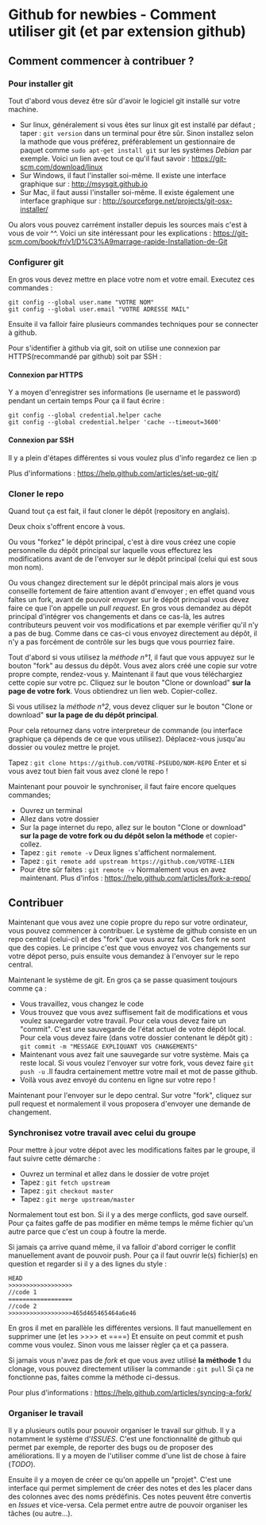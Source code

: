 # Github for newbies - Comment utiliser git (et par extension github)

## Comment commencer à contribuer ?

### Pour installer git

Tout d'abord vous devez être sûr d'avoir le logiciel git installé sur votre machine.
- Sur linux, généralement si vous êtes sur linux git est installé par défaut ; taper : `git version`
 dans un terminal pour être sûr. Sinon installez selon la mathode que vous préférez, préférablement un gestionnaire de paquet comme `sudo apt-get install git` sur les systèmes *Debian* par exemple. Voici un lien avec tout ce qu'il faut savoir : https://git-scm.com/download/linux
- Sur Windows, il faut l'installer soi-même. Il existe une interface graphique sur : http://msysgit.github.io
- Sur Mac, il faut aussi l'installer soi-même. Il existe également une interface graphique sur : http://sourceforge.net/projects/git-osx-installer/

Ou alors vous pouvez carrément installer depuis les sources mais c'est à vous de voir ^^. Voici un site intéressant pour les explications : https://git-scm.com/book/fr/v1/D%C3%A9marrage-rapide-Installation-de-Git

### Configurer git

En gros vous devez mettre en place votre nom et votre email.
Executez ces commandes :
```
git config --global user.name "VOTRE NOM"
git config --global user.email "VOTRE ADRESSE MAIL"
```
Ensuite il va falloir faire plusieurs commandes techniques pour se connecter à github.

Pour s'identifier à github via git, soit on utilise une connexion par HTTPS(recommandé par github) soit par SSH :

#### Connexion par HTTPS

Y a moyen d'enregistrer ses informations (le username et le password) pendant un certain temps
Pour ça il faut écrire :
```
git config --global credential.helper cache
git config --global credential.helper 'cache --timeout=3600'
```

#### Connexion par SSH

Il y a plein d'étapes différentes si vous voulez plus d'info regardez ce lien :p

Plus d'informations : https://help.github.com/articles/set-up-git/

### Cloner le repo

Quand tout ça est fait, il faut cloner le dépôt (repository en anglais).

Deux choix s'offrent encore à vous.

Ou vous "forkez" le dépôt principal, c'est à dire vous créez une copie personnelle du dépôt principal sur laquelle vous effecturez les modifications avant de de l'envoyer sur le dépôt principal (celui qui est sous mon nom).

Ou vous changez directement sur le dépôt principal mais alors je vous conseille fortement de faire attention avant d'envoyer ; en effet quand vous faîtes un fork, avant de pouvoir envoyer sur le dépôt principal vous devez faire ce que l'on appelle un *pull request*. En gros vous demandez au dépôt principal d'intégrer vos changements et dans ce cas-là, les autres contributeurs peuvent voir vos modifications et par exemple vérifier qu'il n'y a pas de bug.
Comme dans ce cas-ci vous envoyez directement au dépôt, il n'y a pas forcément de contrôle sur les bugs que vous pourriez faire.

Tout d'abord si vous utilisez la *méthode n°1*, il faut que vous appuyez sur le bouton "fork" au dessus du dépôt. Vous avez alors créé une copie sur votre propre compte, rendez-vous y.
Maintenant il faut que vous téléchargiez cette copie sur votre pc. Cliquez sur le bouton "Clone or download" **sur la page de votre fork**. Vous obtiendrez un lien web. Copier-collez.

Si vous utilisez la *méthode n°2*, vous devez cliquer sur le bouton "Clone or download" **sur la page de du dépôt principal**.

Pour cela retournez dans votre interpreteur de commande (ou interface graphique ça dépends de ce que vous utilisez). Déplacez-vous jusqu'au dossier ou voulez mettre le projet.

Tapez : `git clone https://github.com/VOTRE-PSEUDO/NOM-REPO`
Enter et si vous avez tout bien fait vous avez cloné le repo !

Maintenant pour pouvoir le synchroniser, il faut faire encore quelques commandes;
- Ouvrez un terminal
- Allez dans votre dossier
- Sur la page internet du repo, allez sur le bouton "Clone or download" **sur la page de votre fork ou du dépôt selon la méthode** et copier-collez. 
- Tapez : `git remote -v` Deux lignes s'affichent normalement.
- Tapez : `git remote add upstream https://github.com/VOTRE-LIEN`
- Pour être sûr faites : `git remote -v` Normalement vous en avez maintenant. 
Plus d'infos : https://help.github.com/articles/fork-a-repo/

## Contribuer

Maintenant que vous avez une copie propre du repo sur votre ordinateur, vous pouvez commencer à contribuer.
Le système de github consiste en un repo central (celui-ci) et des "fork" que vous aurez fait. Ces fork ne sont que des copies. 
Le principe c'est que vous envoyez vos changements sur votre dépot perso, puis ensuite vous demandez à l'envoyer sur le repo central.

Maintenant le système de git. En gros ça se passe quasiment toujours comme ça :
- Vous travaillez, vous changez le code
- Vous trouvez que vous avez suffisement fait de modifications et vous voulez sauvegarder votre travail. Pour cela vous devez faire un "commit". C'est une sauvegarde de l'état actuel de votre dépôt local.
Pour cela vous devez faire (dans votre dossier contenant le dépôt git) : `git commit -m "MESSAGE EXPLIQUANT VOS CHANGEMENTS"`
- Maintenant vous avez fait une sauvegarde sur votre système. Mais ça reste local. Si vous voulez l'envoyer sur votre fork, vous devez faire `git push -u` .Il faudra certainement mettre votre mail et mot de passe github.
- Voilà vous avez envoyé du contenu en ligne sur votre repo !

Maintenant pour l'envoyer sur le depo central. Sur votre "fork", cliquez sur pull request et normalement il vous proposera d'envoyer une demande de changement. 

### Synchronisez votre travail avec celui du groupe

Pour mettre à jour votre dépot avec les modifications faites par le groupe, il faut suivre cette démarche :
- Ouvrez un terminal et allez dans le dossier de votre projet
- Tapez : `git fetch upstream`
- Tapez : `git checkout master`
- Tapez : `git merge upstream/master`

Normalement tout est bon. Si il y a des merge conflicts, god save ourself.
Pour ça faites gaffe de pas modifier en même temps le même fichier qu'un autre parce que c'est un coup à foutre la merde.

Si jamais ça arrive quand même, il va falloir d'abord corriger le conflit manuellement avant de pouvoir push. Pour ça il faut ouvrir le(s) fichier(s) en question et regarder si il y a des lignes du style : 
```
HEAD
>>>>>>>>>>>>>>>>>>
//code 1
==================
//code 2
>>>>>>>>>>>>>>>>>>465d465465464a6e46
```
En gros il met en parallèle les différentes versions. Il faut manuellement en supprimer une (et les >>>> et ====)
Et ensuite on peut commit et push comme vous voulez. Sinon vous me laisser règler ça et ça passera.

Si jamais vous n'avez pas de *fork* et que vous avez utilisé **la méthode 1** du clonage, vous pouvez directement utiliser la commande : `git pull`
Si ça ne fonctionne pas, faites comme la méthode ci-dessus.

Pour plus d'informations : https://help.github.com/articles/syncing-a-fork/

### Organiser le travail

Il y a plusieurs outils pour pouvoir organiser le travail sur github. Il y a notamment le système d'*ISSUES*. C'est une fonctionnalité de github qui permet par exemple, de reporter des bugs ou de proposer des améliorations. Il y a moyen de l'utiliser comme d'une list de chose à faire (*TODO*).

Ensuite il y a moyen de créer ce qu'on appelle un "projet". C'est une interface qui permet simplement de créer des notes et des les placer dans des colonnes avec des noms prédéfinis. Ces notes peuvent être convertis en *Issues* et vice-versa. Cela permet entre autre de pouvoir organiser les tâches (ou autre...).


